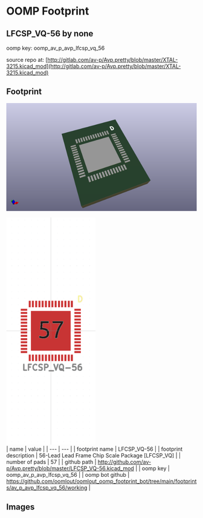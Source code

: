 # OOMP Footprint  
## LFCSP_VQ-56  by none  
  
oomp key: oomp_av_p_avp_lfcsp_vq_56  
  
source repo at: [http://gitlab.com/av-p/Avp.pretty/blob/master/XTAL-3215.kicad_mod](http://gitlab.com/av-p/Avp.pretty/blob/master/XTAL-3215.kicad_mod)  
## Footprint  
  
[![working_kicad_pcb_3d.png](working_kicad_pcb_3d_600.png)](working_kicad_pcb_3d.png)  
  
[![working.png](working_600.png)](working.png)  
| name | value | 
| --- | --- | 
| footprint name | LFCSP_VQ-56 | 
| footprint description | 56-Lead Lead Frame Chip Scale Package [LFCSP_VQ] | 
| number of pads | 57 | 
| github path | http://github.com/av-p/Avp.pretty/blob/master/LFCSP_VQ-56.kicad_mod | 
| oomp key | oomp_av_p_avp_lfcsp_vq_56 | 
| oomp bot github | https://github.com/oomlout/oomlout_oomp_footprint_bot/tree/main/footprints/av_p_avp_lfcsp_vq_56/working | 
## Images  

